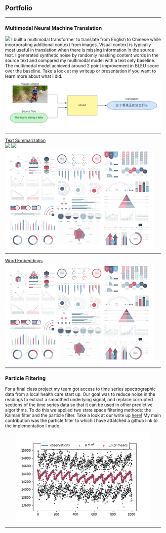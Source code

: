 ## Portfolio

---

### Multimodal Neural Machine Translation

[![](https://img.shields.io/badge/github-View_on_github-blue?logo=github)](https://github.com/natbcar/Multimodal-MT)
I built a multimodal transformer to translate from English to Chinese while incorporating additional context from images. Visual context is typically most useful in translation when there is missing information in the source text. I generated synthetic noise by randomly masking content words in the source text and compared my multimodal model with a text only baseline. The multimodal model achieved around 2 point improvement in BLEU score over the baseline. Take a look at my writeup or presentation if you want to learn more about what I did.
<img src="images/MMT_visual.png?raw=true"/>

---
[Text Summarization](/pdf/sample_presentation.pdf) \
[![](https://img.shields.io/badge/github-View_on_github-blue?logo=github)](link-to-our-project)
[![](https://img.shields.io/badge/streamlit-Open_in_streamlit-blue?logo=streamlit)](link-to-our-project)
<img src="images/dummy_thumbnail.jpg?raw=true"/>

---
[Word Embeddings](http://example.com/)
<img src="images/dummy_thumbnail.jpg?raw=true"/>

---

### Particle Filtering

For a final class project my team got access to time series spectrographic data from a local health care start up. Our goal was to reduce noise in the readings to extract a smoothed underlying signal, and replace corrupted sections of the time series data so that it can be used in other predictive algorithms. To do this we applied two state space filtering methods: the Kalman filter and the particle filter. Take a look at our write up [here!](/pdf/Vol_3_Filtering_Project.pdf) My main contribution was the particle filter to which I have attatched a github link to the implementation I made. 

<p align="center">
  <img src="images/pf_varplot1000_2 (1).png"/>
</p>


---
